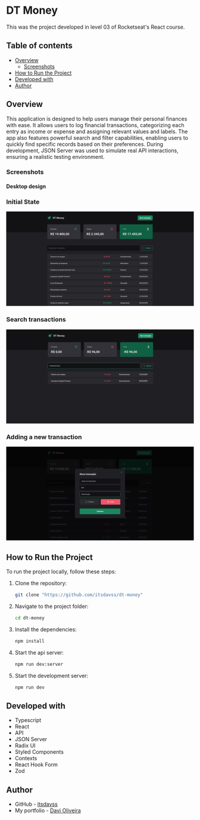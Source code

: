 # DT Money

This was the project developed in level 03 of Rocketseat's React course.

## Table of contents

- [Overview](#overview)
  - [Screenshots](#screenshots)
- [How to Run the Project](#how-to-run-the-project)
- [Developed with](#developed-with)
- [Author](#author)

## Overview

This application is designed to help users manage their personal finances with ease. It allows users to log financial transactions, categorizing each entry as income or expense and assigning relevant values and labels. The app also features powerful search and filter capabilities, enabling users to quickly find specific records based on their preferences. During development, JSON Server was used to simulate real API interactions, ensuring a realistic testing environment.

### Screenshots

#### Desktop design

### Initial State
![](screenshots/desktop_1.png)

### Search transactions
![](screenshots/desktop_2.png)

### Adding a new transaction
![](screenshots/desktop_3.png)

## How to Run the Project

To run the project locally, follow these steps:

1. Clone the repository:
   ```bash
   git clone "https://github.com/itsdavss/dt-money"

2. Navigate to the project folder:
   ```bash
   cd dt-money

3. Install the dependencies:
   ```bash
   npm install

4. Start the api server:
   ```bash
   npm run dev:server

4. Start the development server:
   ```bash
   npm run dev

## Developed with

- Typescript 
- React
- API
- JSON Server
- Radix UI
- Styled Components
- Contexts
- React Hook Form
- Zod

## Author

- GitHub - [itsdavss](https://github.com/itsdavss)
- My portfolio - [Davi Oliveira](https://itsdavss.github.io/portfolio-davi/)
